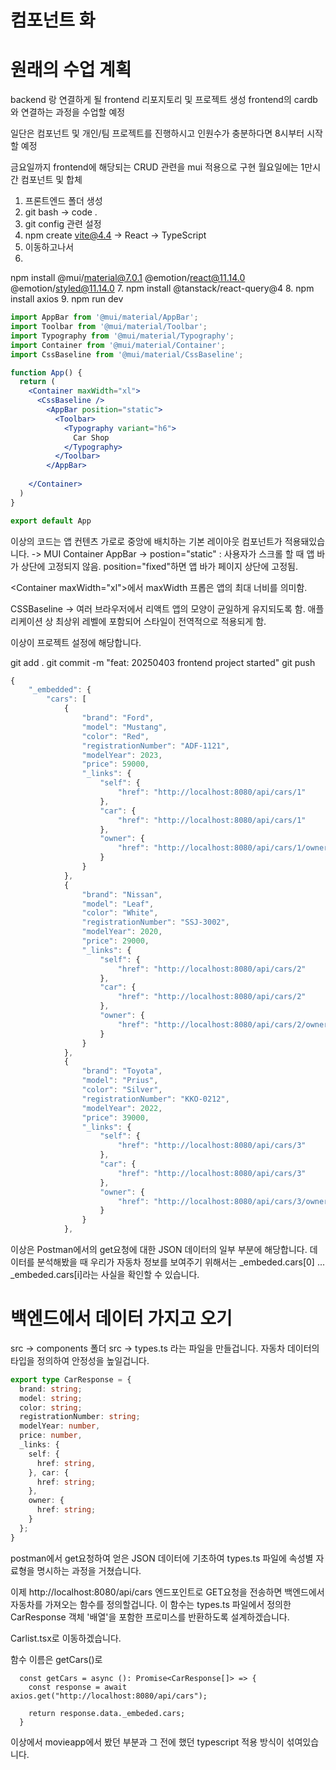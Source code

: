 # 컴포넌트 화

# 원래의 수업 계획
backend 랑 연결하게 될 frontend 리포지토리 및 프로젝트 생성
frontend의 cardb와 연결하는 과정을 수업할 예정

일단은 컴포넌트 및 개인/팀 프로젝트를 진행하시고
인원수가 충분하다면 8시부터 시작할 예정

금요일까지 frontend에 해당되는 CRUD 관련을 mui 적용으로 구현
월요일에는 1만시간 컴포넌트 및 합체

1. 프론트엔드 폴더 생성
2. git bash -> code .
3. git config 관련 설정
4. npm create vite@4.4 -> React -> TypeScript
5. 이동하고나서
6. 
npm install @mui/material@7.0.1 @emotion/react@11.14.0 @emotion/styled@11.14.0
7. npm install @tanstack/react-query@4
8. npm install axios
9. npm run dev

```jsx
import AppBar from '@mui/material/AppBar';
import Toolbar from '@mui/material/Toolbar';
import Typography from '@mui/material/Typography';
import Container from '@mui/material/Container';
import CssBaseline from '@mui/material/CssBaseline';

function App() {
  return (
    <Container maxWidth="xl">
      <CssBaseline />
        <AppBar position="static">
          <Toolbar>
            <Typography variant="h6">
              Car Shop
            </Typography>
          </Toolbar>
        </AppBar>
      
    </Container>
  )
}

export default App
```
이상의 코드는 앱 컨텐츠 가로로 중앙에 배치하는 기본 레이아웃 컴포넌트가 적용돼있습니다.
-> MUI Container
AppBar -> postion="static" : 사용자가 스크롤 할 때 앱 바가 상단에 고정되지 않음. position="fixed"하면 앱 바가 페이지 상단에 고정됨.

&lt;Container maxWidth="xl"&gt;에서 maxWidth 프롭은 앱의 최대 너비를 의미함.

CSSBaseline -> 여러 브라우저에서 리액트 앱의 모양이 균일하게 유지되도록 함. 애플리케이션 상 최상위 레벨에 포함되어 스타일이 전역적으로 적용되게 함.

이상이 프로젝트 설정에 해당합니다.

git add .
git commit -m "feat: 20250403 frontend project started"
git push

```jsx
{
    "_embedded": {
        "cars": [
            {
                "brand": "Ford",
                "model": "Mustang",
                "color": "Red",
                "registrationNumber": "ADF-1121",
                "modelYear": 2023,
                "price": 59000,
                "_links": {
                    "self": {
                        "href": "http://localhost:8080/api/cars/1"
                    },
                    "car": {
                        "href": "http://localhost:8080/api/cars/1"
                    },
                    "owner": {
                        "href": "http://localhost:8080/api/cars/1/owner"
                    }
                }
            },
            {
                "brand": "Nissan",
                "model": "Leaf",
                "color": "White",
                "registrationNumber": "SSJ-3002",
                "modelYear": 2020,
                "price": 29000,
                "_links": {
                    "self": {
                        "href": "http://localhost:8080/api/cars/2"
                    },
                    "car": {
                        "href": "http://localhost:8080/api/cars/2"
                    },
                    "owner": {
                        "href": "http://localhost:8080/api/cars/2/owner"
                    }
                }
            },
            {
                "brand": "Toyota",
                "model": "Prius",
                "color": "Silver",
                "registrationNumber": "KKO-0212",
                "modelYear": 2022,
                "price": 39000,
                "_links": {
                    "self": {
                        "href": "http://localhost:8080/api/cars/3"
                    },
                    "car": {
                        "href": "http://localhost:8080/api/cars/3"
                    },
                    "owner": {
                        "href": "http://localhost:8080/api/cars/3/owner"
                    }
                }
            },
```
이상은 Postman에서의 get요청에 대한 JSON 데이터의 일부 부분에 해당합니다.
데이터를 분석해봤을 때 우리가 자동차 정보를 보여주기 위해서는
_embeded.cars[0] ... _embeded.cars[i]라는 사실을 확인할 수 있습니다.

# 백엔드에서 데이터 가지고 오기

src -> components 폴더
src -> types.ts 라는 파일을 만들겁니다. 자동차 데이터의 타입을 정의하여 안정성을 높일겁니다.

```ts
export type CarResponse = {
  brand: string;
  model: string;
  color: string;
  registrationNumber: string;
  modelYear: number,
  price: number,
  _links: {
    self: {
      href: string,
    }, car: {
      href: string;
    },
    owner: {
      href: string;
    }
  };
} 
```
postman에서 get요청하여 얻은 JSON 데이터에 기초하여 types.ts 파일에 속성별 자료형을 명시하는 과정을 거쳤습니다.

이제 http://localhost:8080/api/cars 엔드포인트로 GET요청을 전송하면 백엔드에서 자동차를 가져오는 함수를 정의할겁니다.
이 함수는 types.ts 파일에서 정의한 CarResponse 객체 '배열'을 포함한 프로미스를 반환하도록 설계하겠습니다.

Carlist.tsx로 이동하겠습니다.

함수 이름은 getCars()로

```tsx
  const getCars = async (): Promise<CarResponse[]> => {
    const response = await axios.get("http://localhost:8080/api/cars");

    return response.data._embeded.cars;
  }
```
이상에서 movieapp에서 봤던 부분과 그 전에 했던 typescript 적용 방식이 섞여있습니다.